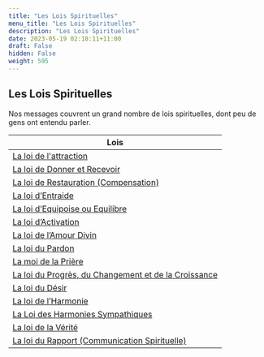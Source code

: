 ```yaml
---
title: "Les Lois Spirituelles"
menu_title: "Les Lois Spirituelles"
description: "Les Lois Spirituelles"
date: 2023-05-19 02:18:11+11:00
draft: False
hidden: False
weight: 595
---
```

## Les Lois Spirituelles

Nos messages couvrent un grand nombre de lois spirituelles, dont peu de gens ont entendu parler.

|**Lois**
|---
| [La loi de l'attraction](/10-fr-spiritual-subjects/10-1-fr-spiritual-laws/10-1-1-fr-the-law-of-attraction/) |
| [La loi de Donner et Recevoir](/10-fr-spiritual-subjects/10-1-fr-spiritual-laws/10-1-2-fr-the-law-of-give-and-take/) |
| [La loi de Restauration (Compensation)](/10-fr-spiritual-subjects/10-1-fr-spiritual-laws/10-1-3-fr-the-law-of-compensation/) |
| [La loi d’Entraide](/10-fr-spiritual-subjects/10-1-fr-spiritual-laws/10-1-4-fr-the-law-of-mutual-aid/) |
| [La loi d’Equipoise ou Equilibre](/10-fr-spiritual-subjects/10-1-fr-spiritual-laws/10-1-5-fr-the-law-of-equipoise-or-balance/) |
| [La loi d’Activation](/10-fr-spiritual-subjects/10-1-fr-spiritual-laws/10-1-6-fr-the-law-of-activation/) |
| [La loi de l’Amour Divin](/10-fr-spiritual-subjects/10-1-fr-spiritual-laws/10-1-7-fr-the-law-of-divine-love/) |
| [La loi du Pardon](/10-fr-spiritual-subjects/10-1-fr-spiritual-laws/10-1-8-fr-the-law-of-forgiveness/) |
| [La moi de la Prière](/10-fr-spiritual-subjects/10-1-fr-spiritual-laws/10-1-9-fr-the-law-of-prayer/) |
| [La loi du Progrès, du Changement et de la Croissance](/10-fr-spiritual-subjects/10-1-fr-spiritual-laws/10-1-10-fr-the-law-of-progress-change-and-growth/) |
| [La loi du Désir](/10-fr-spiritual-subjects/10-1-fr-spiritual-laws/10-1-11-fr-the-law-of-desire/) |
| [La loi de l’Harmonie](/10-fr-spiritual-subjects/10-1-fr-spiritual-laws/10-1-12-fr-the-law-of-harmony/) |
| [La Loi des Harmonies Sympathiques](/10-fr-spiritual-subjects/10-1-fr-spiritual-laws/10-1-13-fr-the-law-of-sympathetic-harmonies/) |
| [La loi de la Vérité](/10-fr-spiritual-subjects/10-1-fr-spiritual-laws/10-1-14-fr-the-law-of-truth/) |
| [La loi du  Rapport (Communication Spirituelle)](/10-fr-spiritual-subjects/10-1-fr-spiritual-laws/10-1-15-fr-the-law-of-rapport/) |

